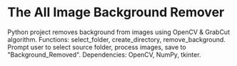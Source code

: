 # The All Image Background Remover
 Python project removes background from images using OpenCV & GrabCut algorithm. Functions: select_folder, create_directory, remove_background. Prompt user to select source folder, process images, save to "Background_Removed". Dependencies: OpenCV, NumPy, tkinter.

